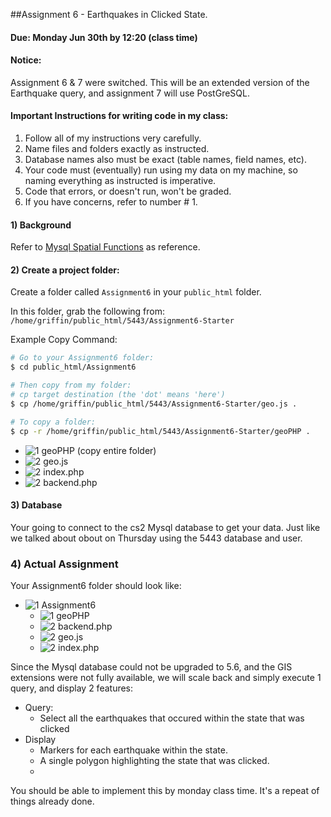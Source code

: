 ##Assignment 6 - Earthquakes in Clicked State.

#### Due: Monday Jun 30th by 12:20 (class time)

#### Notice: 

Assignment 6 & 7 were switched. This will be an extended version of the Earthquake query,
and assignment 7 will use PostGreSQL.

#### Important Instructions for writing code in my class:

>
1. Follow all of my instructions very carefully.
2. Name files and folders exactly as instructed.
3. Database names also must be exact (table names, field names, etc).
4. Your code must (eventually) run using my data on my machine, so naming everything as instructed is imperative. 
5. Code that errors, or doesn't run, won't be graded.
6. If you have concerns, refer to number # 1.

#### 1) Background

Refer to [Mysql Spatial Functions](http://dev.mysql.com/doc/refman/5.0/en/spatial-analysis-functions.html) as reference.


#### 2) Create a project folder:

Create a folder called `Assignment6` in your `public_html` folder. 

In this folder, grab the following from: `/home/griffin/public_html/5443/Assignment6-Starter`

Example Copy Command:

```bash
# Go to your Assignment6 folder:
$ cd public_html/Assignment6

# Then copy from my folder:
# cp target destination (the 'dot' means 'here')
$ cp /home/griffin/public_html/5443/Assignment6-Starter/geo.js .

# To copy a folder:
$ cp -r /home/griffin/public_html/5443/Assignment6-Starter/geoPHP .
```

- ![1] geoPHP (copy entire folder)
- ![2] geo.js
- ![2] index.php
- ![2] backend.php

#### 3) Database

Your going to connect to the cs2 Mysql database to get your data. Just like we talked about obout on Thursday using the 5443 database and user.

### 4) Actual Assignment

Your Assignment6 folder should look like:

- ![1] Assignment6
    - ![1] geoPHP
    - ![2] backend.php
    - ![2] geo.js
    - ![2] index.php


Since the Mysql database could not be upgraded to 5.6, and the GIS extensions were not fully available, we will scale back and simply execute 1 query, and display 2 features:

- Query:
    - Select all the earthquakes that occured within the state that was clicked 
- Display
    - Markers for each earthquake within the state.
    - A single polygon highlighting the state that was clicked. 
    - 
You should be able to implement this by monday class time. It's a repeat of things already done. 

[1]: https://cdn1.iconfinder.com/data/icons/stilllife/24x24/filesystems/gnome-fs-directory.png
[2]: http://png-2.findicons.com/files/icons/2360/spirit20/20/file_php.png
[3]: http://www.lecollagiste.com/collanews/themes/lilina/web/media/folder.gif
